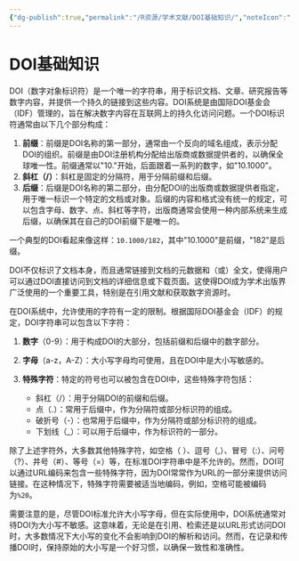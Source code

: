 ```yaml
---
{"dg-publish":true,"permalink":"/R资源/学术文献/DOI基础知识/","noteIcon":"","created":"2024-02-07T23:33:01.648+08:00","updated":"2024-04-24T00:47:29.826+08:00"}
---
```


# DOI基础知识

DOI（数字对象标识符）是一个唯一的字符串，用于标识文档、文章、研究报告等数字内容，并提供一个持久的链接到这些内容。DOI系统是由国际DOI基金会（IDF）管理的，旨在解决数字内容在互联网上的持久化访问问题。一个DOI标识符通常由以下几个部分构成：

1. **前缀**：前缀是DOI名称的第一部分，通常由一个反向的域名组成，表示分配DOI的组织。前缀是由DOI注册机构分配给出版商或数据提供者的，以确保全球唯一性。前缀通常以"10."开始，后面跟着一系列的数字，如"10.1000"。
2. **斜杠（/）**：斜杠是固定的分隔符，用于分隔前缀和后缀。
3. **后缀**：后缀是DOI名称的第二部分，由分配DOI的出版商或数据提供者指定，用于唯一标识一个特定的文档或对象。后缀的内容和格式没有统一的规定，可以包含字母、数字、点、斜杠等字符，出版商通常会使用一种内部系统来生成后缀，以确保其在自己的DOI前缀下是唯一的。

一个典型的DOI看起来像这样：`10.1000/182`，其中"10.1000"是前缀，"182"是后缀。

DOI不仅标识了文档本身，而且通常链接到文档的元数据和（或）全文，使得用户可以通过DOI直接访问到文档的详细信息或下载页面。这使得DOI成为学术出版界广泛使用的一个重要工具，特别是在引用文献和获取数字资源时。

在DOI系统中，允许使用的字符有一定的限制。根据国际DOI基金会（IDF）的规定，DOI字符串可以包含以下字符：

1. **数字**（0-9）：用于构成DOI的大部分，包括前缀和后缀中的数字部分。
2. **字母**（a-z，A-Z）：大小写字母均可使用，且在DOI中是大小写敏感的。
3. **特殊字符**：特定的符号也可以被包含在DOI中，这些特殊字符包括：

   - 斜杠（/）：用于分隔DOI的前缀和后缀。
   - 点（.）：常用于后缀中，作为分隔符或部分标识符的组成。
   - 破折号（-）：也常用于后缀中，作为分隔符或部分标识符的组成。
   - 下划线（_）：可以用于后缀中，作为标识符的一部分。

除了上述字符外，大多数其他特殊字符，如空格（ ）、逗号（,）、冒号（:）、问号（?）、井号（#）、等号（=）等，在标准DOI字符串中是不允许的。然而，DOI可以通过URL编码来包含一些特殊字符，因为DOI常常作为URL的一部分来提供访问链接。在这种情况下，特殊字符需要被适当地编码，例如，空格可能被编码为`%20`。

需要注意的是，尽管DOI标准允许大小写字母，但在实际使用中，DOI系统通常对待DOI为大小写不敏感。这意味着，无论是在引用、检索还是以URL形式访问DOI时，大多数情况下大小写的变化不会影响到DOI的解析和访问。然而，在记录和传播DOI时，保持原始的大小写是一个好习惯，以确保一致性和准确性。